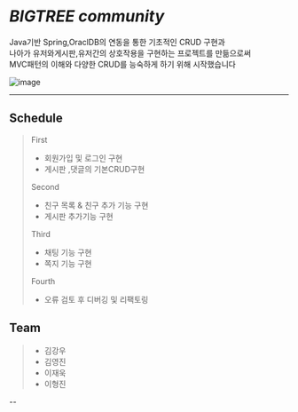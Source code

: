 # _BIGTREE community_

Java기반 Spring,OraclDB의 연동을 통한 기초적인 CRUD 구현과  
나아가 유저와게시판,유저간의 상호작용을 구현하는 프로젝트를 만듦으로써  
MVC패턴의 이해와 다양한 CRUD를 능숙하게 하기 위해 시작했습니다

![image](https://user-images.githubusercontent.com/90390746/144049399-5bde2e6b-9a11-4d42-889d-622a4bc07e98.png)

---

## Schedule

> First
>
> - 회원가입 및 로그인 구현
> - 게시판 ,댓글의 기본CRUD구현
>
> Second
>
> - 친구 목록 & 친구 추가 기능 구현
> - 게시판 추가기능 구현
>
> Third
>
> - 채팅 기능 구현
> - 쪽지 기능 구현
>
> Fourth
>
> - 오류 검토 후 디버깅 및 리팩토링

## Team

> - 김강우
> - 김영진
> - 이재욱
> - 이형진

--
